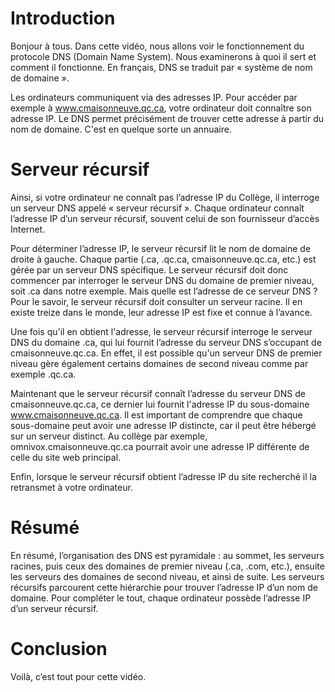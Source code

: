 # Introduction
Bonjour à tous. Dans cette vidéo, nous allons voir le fonctionnement du
protocole DNS (Domain Name System). Nous examinerons à quoi il sert et comment
il fonctionne. En français, DNS se traduit par « système de nom de domaine ».

Les ordinateurs communiquent via des adresses IP. Pour accéder par exemple à
www.cmaisonneuve.qc.ca, votre ordinateur doit connaître son adresse IP. Le DNS
permet précisément de trouver cette adresse à partir du nom de domaine. C'est en
quelque sorte un annuaire. 

# Serveur récursif
Ainsi, si votre ordinateur ne connaît pas l’adresse IP du Collège, il interroge
un serveur DNS appelé « serveur récursif ». Chaque ordinateur connaît l’adresse
IP d’un serveur récursif, souvent celui de son fournisseur d’accès Internet.

Pour déterminer l’adresse IP, le serveur récursif lit le nom de domaine de
droite à gauche. Chaque partie (.ca, .qc.ca, cmaisonneuve.qc.ca, etc.) est gérée
par un serveur DNS spécifique. Le serveur récursif doit donc commencer par
interroger le serveur DNS du domaine de premier niveau, soit .ca dans notre
exemple. Mais quelle est l’adresse de ce serveur DNS ? Pour le savoir, le
serveur récursif doit consulter un serveur racine. Il en existe treize
dans le monde, leur adresse IP est fixe et connue à l’avance.

Une fois qu'il en obtient l'adresse, le serveur récursif interroge le serveur
DNS du domaine .ca, qui lui fournit l’adresse du serveur DNS s’occupant de
cmaisonneuve.qc.ca. En effet, il est possible qu'un serveur DNS de premier
niveau gère également certains domaines de second niveau comme par exemple
.qc.ca. 

Maintenant que le serveur récursif connaît l’adresse du serveur DNS de
cmaisonneuve.qc.ca, ce dernier lui fournit l'adresse IP du sous-domaine
www.cmaisonneuve.qc.ca. Il est important de comprendre que chaque sous-domaine
peut avoir une adresse IP distincte, car il peut être hébergé sur un serveur
distinct. Au collège par exemple, omnivox.cmaisonneuve.qc.ca pourrait avoir une
adresse IP différente de celle du site web principal.

Enfin, lorsque le serveur récursif obtient l’adresse IP du site recherché il la
retransmet à votre ordinateur.

# Résumé
En résumé, l’organisation des DNS est pyramidale : au sommet, les serveurs
racines, puis ceux des domaines de premier niveau (.ca, .com, etc.), ensuite les
serveurs des domaines de second niveau, et ainsi de suite. Les serveurs
récursifs parcourent cette hiérarchie pour trouver l’adresse IP d’un nom de
domaine. Pour compléter le tout, chaque ordinateur possède l’adresse IP d’un
serveur récursif.

# Conclusion
Voilà, c’est tout pour cette vidéo.